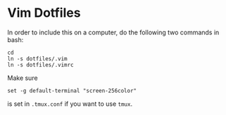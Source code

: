 # Vim Dotfiles
In order to include this on a computer, do the following two commands in bash:
```
cd
ln -s dotfiles/.vim
ln -s dotfiles/.vimrc
```
Make sure
```
set -g default-terminal "screen-256color"
```
is set in `.tmux.conf` if you want to use `tmux`.

